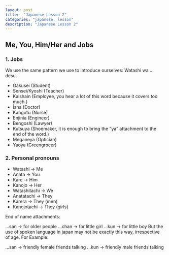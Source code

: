 ```yaml
---
layout: post
title:  "Japanese Lesson 2"
categories: "japanese, lesson"
description: "Japanese Lesson 2"
---
```


## Me, You, Him/Her and Jobs

### 1. Jobs

We use the same pattern we use to introduce ourselves:
Watashi wa … desu.

- Gakusei (Student)
- Sensei/Kyoshi (Teacher)
- Kaishain (Employee, you hear a lot of this word because it covers too much.)
- İsha (Doctor)
- Kangofu (Nurse)
- Enjinia (Engineer)
- Bengoshi (Lawyer)
- Kutsuya (Shoemaker, it is enough to bring the “ya” attachment to the end of the word.)
- Meganeya (Optician)
- Yaoya (Greengrocer)

### 2. Personal pronouns

- Watashi -> Me
- Anata -> You
- Kare -> Him
- Kanojo -> Her
- Watashitachi -> We
- Anatatachi -> They
- Karera -> They (men)
- Kanojotachi -> They (girls)

End of name attachments:

…san -> for older people
…chan -> for little girl
…kun -> for little boy
But the use of spoken language in japan may not be exactly this way, irrespective of age. For Example:

…san -> friendly female friends talking
…kun -> friendly male friends talking